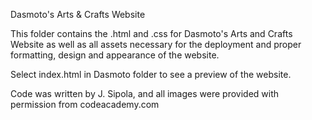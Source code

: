 Dasmoto's Arts & Crafts Website

This folder contains the .html and .css for Dasmoto's Arts and Crafts Website as well as all assets necessary for the deployment and proper formatting, design and appearance of the website.

Select index.html in Dasmoto folder to see a preview of the website.

Code was written by J. Sipola, and all images were provided with permission from codeacademy.com
